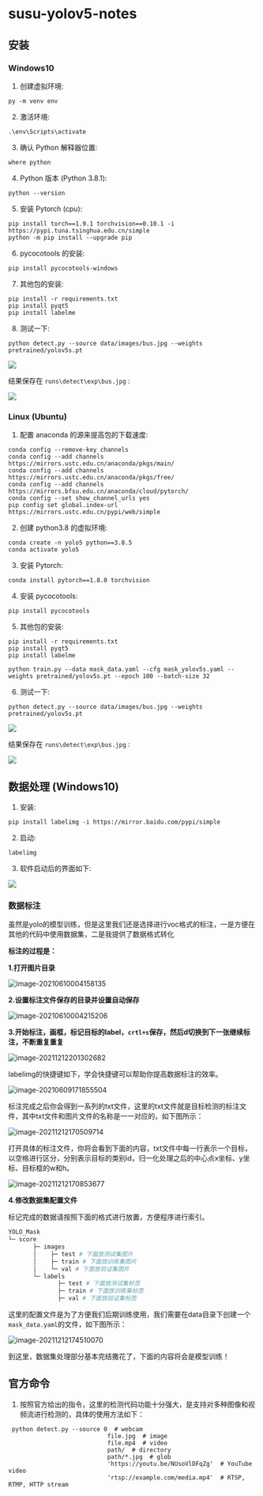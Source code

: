 # susu-yolov5-notes

## 安装

### Windows10

1. 创建虚拟环境:

```shell
py -m venv env
```

2. 激活环境:

```shell
.\env\Scripts\activate
```

3. 确认 Python 解释器位置:

```shell
where python
```

4. Python 版本 (Python 3.8.1):

```shell
python --version
```

5. 安装 Pytorch (cpu):

```shell
pip install torch==1.9.1 torchvision==0.10.1 -i https://pypi.tuna.tsinghua.edu.cn/simple
python -m pip install --upgrade pip
```

6. pycocotools 的安装:

```shell
pip install pycocotools-windows
```

7. 其他包的安装:

```shell
pip install -r requirements.txt
pip install pyqt5
pip install labelme
```

8. 测试一下:

```shell
python detect.py --source data/images/bus.jpg --weights pretrained/yolov5s.pt
```

![](./results/images/01-test.png)

结果保存在 `runs\detect\exp\bus.jpg` :

![](./runs/detect/exp/bus.jpg)

### Linux (Ubuntu)

1. 配置 anaconda 的源来提高包的下载速度:

```shell
conda config --remove-key channels
conda config --add channels https://mirrors.ustc.edu.cn/anaconda/pkgs/main/
conda config --add channels https://mirrors.ustc.edu.cn/anaconda/pkgs/free/
conda config --add channels https://mirrors.bfsu.edu.cn/anaconda/cloud/pytorch/
conda config --set show_channel_urls yes
pip config set global.index-url https://mirrors.ustc.edu.cn/pypi/web/simple
```

2. 创建 python3.8 的虚拟环境:

```shell
conda create -n yolo5 python==3.8.5
conda activate yolo5
```

3. 安装 Pytorch:

```shell
conda install pytorch==1.8.0 torchvision
```

4. 安装 pycocotools:

```shell
pip install pycocotools
```

5. 其他包的安装:

```shell
pip install -r requirements.txt
pip install pyqt5
pip install labelme
```

```shell
python train.py --data mask_data.yaml --cfg mask_yolov5s.yaml --weights pretrained/yolov5s.pt --epoch 100 --batch-size 32
```

6. 测试一下:

```shell
python detect.py --source data/images/bus.jpg --weights pretrained/yolov5s.pt
```

![](./results/images/01-test.png)

结果保存在 `runs\detect\exp\bus.jpg` :

![](./runs/detect/exp/bus.jpg)

## 数据处理 (Windows10)

1. 安装:

```shell
pip install labelimg -i https://mirror.baidu.com/pypi/simple
```

2. 启动:

```shell
labelimg
```

3. 软件启动后的界面如下:

![](./results/images/02-label.png)

### 数据标注

虽然是yolo的模型训练，但是这里我们还是选择进行voc格式的标注，一是方便在其他的代码中使用数据集，二是我提供了数据格式转化

**标注的过程是：**

**1.打开图片目录**

![image-20210610004158135](./results/images/image-20210610004158135.png)

**2.设置标注文件保存的目录并设置自动保存**

![image-20210610004215206](./results/images/image-20210610004215206.png)

**3.开始标注，画框，标记目标的label，`crtl+s`保存，然后d切换到下一张继续标注，不断重复重复**

![image-20211212201302682](./results/images/image-20211212201302682.png)

labelimg的快捷键如下，学会快捷键可以帮助你提高数据标注的效率。

![image-20210609171855504](./results/images/image-20210609171855504.png)

标注完成之后你会得到一系列的txt文件，这里的txt文件就是目标检测的标注文件，其中txt文件和图片文件的名称是一一对应的，如下图所示：

![image-20211212170509714](./results/images/image-20211212170509714.png)

打开具体的标注文件，你将会看到下面的内容，txt文件中每一行表示一个目标，以空格进行区分，分别表示目标的类别id，归一化处理之后的中心点x坐标、y坐标、目标框的w和h。

![image-20211212170853677](./results/images/image-20211212170853677.png)

**4.修改数据集配置文件**

标记完成的数据请按照下面的格式进行放置，方便程序进行索引。

```bash
YOLO_Mask
└─ score
       ├─ images
       │    ├─ test # 下面放测试集图片
       │    ├─ train # 下面放训练集图片
       │    └─ val # 下面放验证集图片
       └─ labels
              ├─ test # 下面放测试集标签
              ├─ train # 下面放训练集标签
              ├─ val # 下面放验证集标签
```

这里的配置文件是为了方便我们后期训练使用，我们需要在data目录下创建一个`mask_data.yaml`的文件，如下图所示：

![image-20211212174510070](./results/images/image-20211212174510070.png)

到这里，数据集处理部分基本完结撒花了，下面的内容将会是模型训练！

## 官方命令

1. 按照官方给出的指令，这里的检测代码功能十分强大，是支持对多种图像和视频流进行检测的，具体的使用方法如下：

```shell
 python detect.py --source 0  # webcam
                            file.jpg  # image 
                            file.mp4  # video
                            path/  # directory
                            path/*.jpg  # glob
                            'https://youtu.be/NUsoVlDFqZg'  # YouTube video
                            'rtsp://example.com/media.mp4'  # RTSP, RTMP, HTTP stream
```